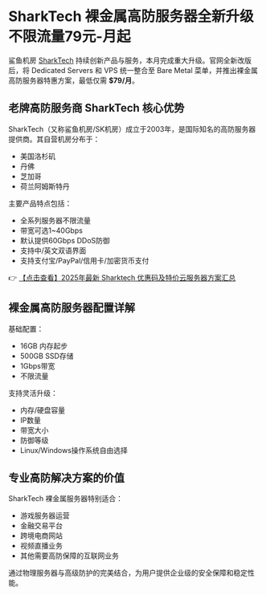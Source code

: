 # SharkTech 裸金属高防服务器全新升级 不限流量79元-月起

鲨鱼机房 [SharkTech](https://bit.ly/Sharktech) 持续创新产品与服务，本月完成重大升级。官网全新改版后，将 Dedicated Servers 和 VPS 统一整合至 Bare Metal 菜单，并推出裸金属高防服务器特惠方案，最低仅需 **$79/月**。

## 老牌高防服务商 SharkTech 核心优势

SharkTech（又称鲨鱼机房/SK机房）成立于2003年，是国际知名的高防服务器提供商。其自营机房分布于：
- 美国洛杉矶
- 丹佛
- 芝加哥
- 荷兰阿姆斯特丹

主要产品特点包括：
- 全系列服务器不限流量
- 带宽可选1~40Gbps
- 默认提供60Gbps DDoS防御
- 支持中/英文双语界面
- 支持支付宝/PayPal/信用卡/加密货币支付

👉 [【点击查看】2025年最新 Sharktech 优惠码及特价云服务器方案汇总](https://bit.ly/Sharktech)

## 裸金属高防服务器配置详解

基础配置：
- 16GB 内存起步
- 500GB SSD存储
- 1Gbps带宽
- 不限流量

支持灵活升级：
- 内存/硬盘容量
- IP数量
- 带宽大小
- 防御等级
- Linux/Windows操作系统自由选择

## 专业高防解决方案的价值

SharkTech 裸金属服务器特别适合：
- 游戏服务器运营
- 金融交易平台
- 跨境电商网站
- 视频直播业务
- 其他需要高防保障的互联网业务

通过物理服务器与高级防护的完美结合，为用户提供企业级的安全保障和稳定性能。